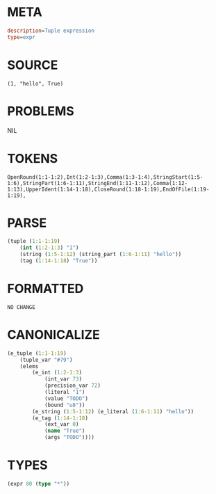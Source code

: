 # META
~~~ini
description=Tuple expression
type=expr
~~~
# SOURCE
~~~roc
(1, "hello", True)
~~~
# PROBLEMS
NIL
# TOKENS
~~~zig
OpenRound(1:1-1:2),Int(1:2-1:3),Comma(1:3-1:4),StringStart(1:5-1:6),StringPart(1:6-1:11),StringEnd(1:11-1:12),Comma(1:12-1:13),UpperIdent(1:14-1:18),CloseRound(1:18-1:19),EndOfFile(1:19-1:19),
~~~
# PARSE
~~~clojure
(tuple (1:1-1:19)
	(int (1:2-1:3) "1")
	(string (1:5-1:12) (string_part (1:6-1:11) "hello"))
	(tag (1:14-1:18) "True"))
~~~
# FORMATTED
~~~roc
NO CHANGE
~~~
# CANONICALIZE
~~~clojure
(e_tuple (1:1-1:19)
	(tuple_var "#79")
	(elems
		(e_int (1:2-1:3)
			(int_var 73)
			(precision_var 72)
			(literal "1")
			(value "TODO")
			(bound "u8"))
		(e_string (1:5-1:12) (e_literal (1:6-1:11) "hello"))
		(e_tag (1:14-1:18)
			(ext_var 0)
			(name "True")
			(args "TODO"))))
~~~
# TYPES
~~~clojure
(expr 80 (type "*"))
~~~